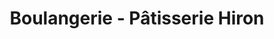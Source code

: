 ---
title: "Boulangerie - Pâtisserie Hiron"
url: /la-gueriniere/boulangerie-patisserie-hiron/
shop: boulangerie
---